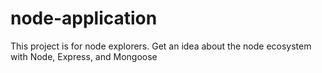 # node-application
This project is for node explorers. Get an idea about the node ecosystem with Node, Express, and Mongoose
